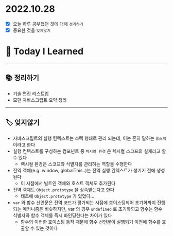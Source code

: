 # 2022.10.28

- [x]  오늘 하루 공부했던 것에 대해 `정리하기`
- [x]  중요한 것을 `잊지않기`

# 🚩 Today I Learned

---

## 📚 정리하기

- 기술 면접 리스트업
- 모던 자바스크립트 요약 정리

---

## 🏷 잊지않기

- 자바스크립트의 실행 컨텍스트는 스택 형태로 관리 되는데, 이는 흔히 말하는 `콜스택` 이라고 한다
- 실행 컨텍스트를 구성하는 컴포넌트 중 `렉시컬 환경` 은 렉시컬 스코프의 실체라고 할 수 있다
    - 렉시컬 환경은 스코프와 식별자를 관리하는 역할을 수행한다
- 전역 객체(e.g. window, globalThis..)는 전역 실행 컨텍스트가 생기기 전에 생성된다
    - 이 시점에서 빌트인 객체와 호스트 객체도 추가된다
- 전역 객체도 `Object.prototype` 을 상속받는다고 한다
    - 태초에 `Object.prototype` 가 있었다…
- `var` 와 함수 선언문은 전역 코드가 평가되는 시점에 호이스팅되어 초기화까지 진행되는 메커니즘은 비슷하지만, var 의 경우 `undefined` 로 초기화되고 함수는 함수 식별자와 함수 객체를 즉시 바인딩한다는 차이가 있다
    - 함수의 이러한 호이스팅 동작 때문에 함수 선언문이 실행되기 이전에 함수를 호출할 수 있는 것이다